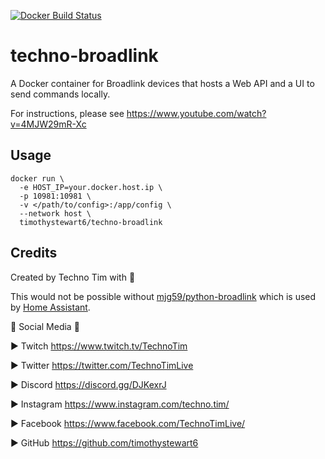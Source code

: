 [![Docker Build Status](https://img.shields.io/docker/pulls/timothystewart6/techno-broadlink.svg)](https://hub.docker.com/r/timothystewart6/techno-broadlink/)

# techno-broadlink

A Docker container for Broadlink devices that hosts a Web API and a UI to send commands locally.

For instructions, please see https://www.youtube.com/watch?v=4MJW29mR-Xc

## Usage

```
docker run \
  -e HOST_IP=your.docker.host.ip \
  -p 10981:10981 \
  -v </path/to/config>:/app/config \
  --network host \
  timothystewart6/techno-broadlink
```

## Credits
Created by Techno Tim with 💛

This would not be possible without [mjg59/python-broadlink](https://github.com/mjg59/python-broadlink) which is used by [Home Assistant](https://www.home-assistant.io/).

🔔 Social Media 🔔

► Twitch https://www.twitch.tv/TechnoTim

► Twitter  https://twitter.com/TechnoTimLive

► Discord https://discord.gg/DJKexrJ

► Instagram https://www.instagram.com/techno.tim/

► Facebook https://www.facebook.com/TechnoTimLive/

► GitHub https://github.com/timothystewart6

